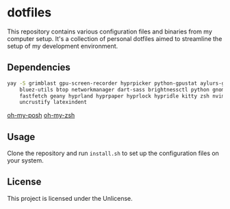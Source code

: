 # dotfiles

This repository contains various configuration files and binaries from my
computer setup. It's a collection of personal dotfiles aimed to streamline the
setup of my development environment.

## Dependencies

```bash
yay -S grimblast gpu-screen-recorder hyprpicker python-gpustat aylurs-gtk-shell-git pipewire bluez \ 
    bluez-utils btop networkmanager dart-sass brightnessctl python gnome-bluetooth-3.0 btop cava \ 
    fastfetch geany hyprland hyprpaper hyprlock hypridle kitty zsh nvim lvim mpv rofi yazi zed git \ 
    uncrustify latexindent
```

[oh-my-posh](https://ohmyposh.dev/docs/installation/linux)
[oh-my-zsh](https://ohmyz.sh/#install)

## Usage

Clone the repository and run `install.sh` to set up the configuration files on
your system.

## License

This project is licensed under the Unlicense.
